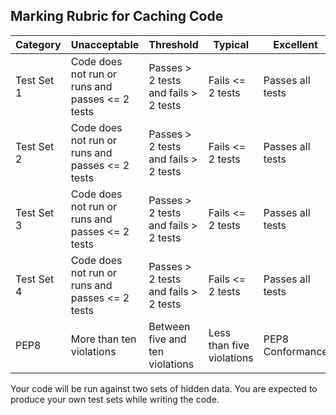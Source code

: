 ## Marking Rubric for Caching Code

|Category | Unacceptable | Threshold | Typical | Excellent |
| --- | --- | --- | --- | --- |
| Test Set 1 | Code does not run or runs and passes <= 2 tests | Passes > 2 tests and fails > 2 tests | Fails <= 2 tests | Passes all tests |
| Test Set 2 | Code does not run or runs and passes <= 2 tests | Passes > 2 tests and fails > 2 tests | Fails <= 2 tests | Passes all tests |
| Test Set 3 | Code does not run or runs and passes <= 2 tests | Passes > 2 tests and fails > 2 tests | Fails <= 2 tests | Passes all tests |
| Test Set 4 | Code does not run or runs and passes <= 2 tests | Passes > 2 tests and fails > 2 tests | Fails <= 2 tests | Passes all tests |
| PEP8 | More than ten violations | Between five and ten violations | Less than five violations | PEP8 Conformance |

Your code will be run against two sets of hidden data. You are
expected to produce your own test sets while writing the code.
